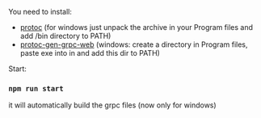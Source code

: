 You need to install:
* [protoc](https://github.com/protocolbuffers/protobuf/releases/tag/v3.20.3)
(for windows just unpack the archive in your Program files and add /bin directory to PATH)
* [protoc-gen-grpc-web](https://github.com/grpc/grpc-web/releases/tag/1.4.2)
(windows: create a directory in Program files, paste exe into in and add this dir to PATH)

Start:
### `npm run start`
it will automatically build the grpc files (now only for windows)
